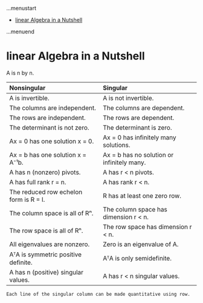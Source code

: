 ...menustart

- [linear Algebra in a Nutshell](#5bad3f86a8e3adc99ff4947ad97b0703)

...menuend


<h2 id="5bad3f86a8e3adc99ff4947ad97b0703"></h2>


# linear Algebra in a Nutshell

A is n by n.

 Nonsingular |  Singular
 :--- |:---
A is invertible. | A is not invertible. 
The columns are independent. | The columns are dependent.
The rows are independent. | The rows are dependent.
The determinant is not zero. | The determinant is zero.
Ax = 0 has one solution x = 0. | Ax = 0 has infinitely many solutions.
Ax = b has one solution x = A⁻¹b. | Ax = b has no solution or infinitely many.
A has n (nonzero) pivots. | A has r < n pivots.
A has full rank r = n. | A has rank r < n.
The reduced row echelon form is R = I. | R has at least one zero row.
The column space is all of Rⁿ. | The column space has dimension r < n. 
The row space is all  of Rⁿ. | The row space has dimension r < n.
All eigenvalues are nonzero. | Zero is an eigenvalue of A.
AᵀA is symmetric positive definite. | AᵀA is only semidefinite.
A has n (positive) singular values. | A has r < n singular values.


    Each line of the singular column can be made quantitative using row.

